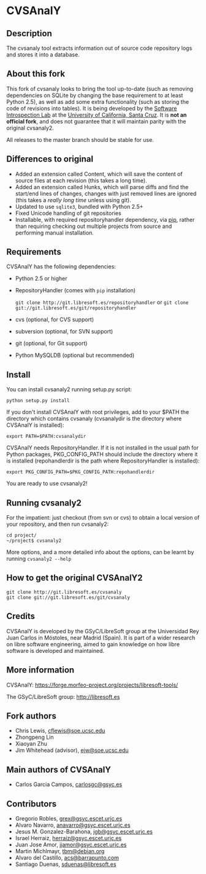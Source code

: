 CVSAnalY
========

Description
-----------

The cvsanaly tool extracts information out of source code repository logs and stores it into a database.

About this fork
---------------
This fork of cvsanaly looks to bring the tool up-to-date (such as removing dependencies on SQLite by changing the base requirement to at least Python 2.5), as well as add some extra functionality (such as storing the code of revisions into tables). It is being developed by the [Software Introspection Lab](http://users.soe.ucsc.edu/~ejw) at the [University of California, Santa Cruz](http://www.ucsc.edu). It is **not an official fork**, and does not guarantee that it will maintain parity with the original cvsanaly2. 

All releases to the master branch should be stable for use.

Differences to original
-----------------------
* Added an extension called Content, which will save the content of source files at each revision (this takes a long time).
* Added an extension called Hunks, which will parse diffs and find the start/end lines of changes, changes with just removed lines are ignored (this takes a *really long time* unless using git).
* Updated to use `sqlite3`, bundled with Python 2.5+
* Fixed Unicode handling of git repositories
* Installable, with required repositoryhandler dependency, via [pip](http://pip.openplans.org/), rather than requiring checking out multiple projects from source and performing manual installation.


Requirements
------------

CVSAnalY has the following dependencies:

* Python 2.5 or higher
* RepositoryHandler (comes with `pip` installation)

    `git clone http://git.libresoft.es/repositoryhandler` or `git clone git://git.libresoft.es/git/repositoryhandler`
* cvs (optional, for CVS support)
* subversion (optional, for SVN support)
* git (optional, for Git support)
* Python MySQLDB (optional but recommended)

Install
-------

You can install cvsanaly2 running setup.py script:

    python setup.py install

If you don't install CVSAnalY with root privileges, add to your $PATH
the directory which contains cvsanaly (cvsanalydir is the directory
where CVSAnalY is installed):

    export PATH=$PATH:cvsanalydir

CVSAnalY needs RepositoryHandler. If it is not installed in the usual
path for Python packages, PKG\_CONFIG\_PATH should include the directory
where it is installed (repohandlerdir is the path where RepositoryHandler
is installed):

    export PKG_CONFIG_PATH=$PKG_CONFIG_PATH:repohandlerdir

You are ready to use cvsanaly2!

Running cvsanaly2
-----------------

For the impatient: just checkout (from svn or cvs) to obtain a local
version of your repository, and then run cvsanaly2:

    cd project/
    ~/project$ cvsanaly2 

More options, and a more detailed info about the options, can be
learnt by running `cvsanaly2 --help`

How to get the original CVSAnalY2
---------------------------------

	git clone http://git.libresoft.es/cvsanaly
    git clone git://git.libresoft.es/git/cvsanaly	

Credits
-------

CVSAnalY is developed by the GSyC/LibreSoft group at the
Universidad Rey Juan Carlos in Móstoles, near Madrid (Spain). It is
part of a wider research on libre software engineering, aimed to gain
knowledge on how libre software is developed and maintained.

More information
----------------

CVSAnalY: <https://forge.morfeo-project.org/projects/libresoft-tools/>

The GSyC/LibreSoft group: <http://libresoft.es>

Fork authors
------------
* Chris Lewis, <cflewis@soe.ucsc.edu>
* Zhongpeng Lin
* Xiaoyan Zhu
* Jim Whitehead (advisor), <ejw@soe.ucsc.edu>


Main authors of CVSAnalY
------------------------
* Carlos Garcia Campos, <carlosgc@gsyc.es>

Contributors
------------

* Gregorio Robles, <grex@gsyc.escet.urjc.es>
* Alvaro Navarro, <anavarro@gsyc.escet.urjc.es>
* Jesus M. Gonzalez-Barahona, <jgb@gsyc.escet.urjc.es>
* Israel Herraiz, <herraiz@gsyc.escet.urjc.es>
* Juan Jose Amor, <jjamor@gsyc.escet.urjc.es>
* Martin Michlmayr, <tbm@debian.org>
* Alvaro del Castillo, <acs@barrapunto.com>
* Santiago Duenas, <sduenas@libresoft.es>

